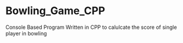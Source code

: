 # Bowling_Game_CPP
Console Based Program Written in CPP to calulcate the score of single player in bowling
